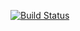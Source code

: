 [![Build Status](https://travis-ci.org/micviklui/blog.svg?branch=master)](https://travis-ci.org/micviklui/blog)
